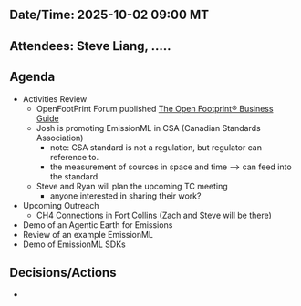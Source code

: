 ## Date/Time: 2025-10-02 09:00 MT

## Attendees: Steve Liang, .....

## Agenda
- Activities Review
  - OpenFootPrint Forum published [The Open Footprint® Business Guide](http://www.opengroup.org/library/g259)
  - Josh is promoting EmissionML in CSA (Canadian Standards Association)
    - note: CSA standard is not a regulation, but regulator can reference to.
    - the measurement of sources in space and time --> can feed into the standard  
  - Steve and Ryan will plan the upcoming TC meeting
    - anyone interested in sharing their work?
- Upcoming Outreach
  - CH4 Connections in Fort Collins (Zach and Steve will be there)  
- Demo of an Agentic Earth for Emissions 
- Review of an example EmissionML
- Demo of EmissionML SDKs 
## Decisions/Actions
- 
